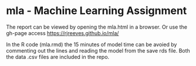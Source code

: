 # mla - Machine Learning Assignment 
The report can be viewed by opening the mla.html in a browser. Or use the gh-page access https://rjreeves.github.io/mla/

In the R code (mla.rmd) the 15 minutes of model time can be avoied by commenting out the lines and reading the model from the save rds file.
Both the data .csv files are included in the repo.
